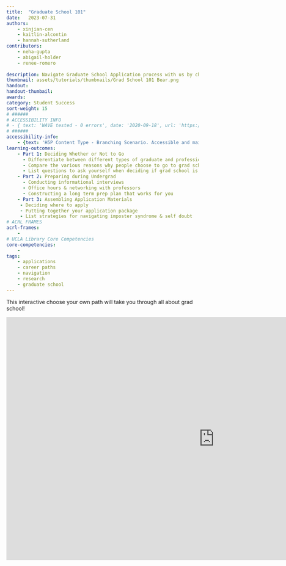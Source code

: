 ```yaml
---
title:  "Graduate School 101"
date:   2023-07-31
authors: 
    - xinjian-cen
    - kaitlin-alcontin
    - hannah-sutherland
contributors:
    - neha-gupta
    - abigail-holder
    - renee-romero
    
description: Navigate Graduate School Application process with us by choosing your own journey!
thumbnail: assets/tutorials/thumbnails/Grad School 101 Bear.png
handout:
handout-thumbail: 
awards:
category: Student Success
sort-weight: 15
# ######
# ACCESSIBILITY INFO
# - { text: 'WAVE tested - 0 errors', date: '2020-09-18', url: 'https://wave.webaim.org/' }
# ######
accessibility-info:
    - {text: 'H5P Content Type - Branching Scenario. Accessible and maintained by H5P core development team', date: '2021-05-25', url: 'https://h5p.org/documentation/installation/content-type-accessibility'}
learning-outcomes:
    - Part 1: Deciding Whether or Not to Go
      - Differentiate between different types of graduate and professional programs
      - Compare the various reasons why people choose to go to grad school and possible paths (straight through vs. gap)
      - List questions to ask yourself when deciding if grad school is the right path for you
    - Part 2: Preparing during Undergrad
      - Conducting informational interviews
      - Office hours & networking with professors
      - Constructing a long term prep plan that works for you
    - Part 3: Assembling Application Materials
     - Deciding where to apply
     - Putting together your application package
     - List strategies for navigating imposter syndrome & self doubt
# ACRL FRAMES
acrl-frames:
    - 
# UCLA Library Core Competencies
core-competencies:
    -
tags:
    - applications
    - career paths
    - navigation
    - research
    - graduate school
---
```

This interactive choose your own path will take you through all about grad school!
<iframe src="https://uclabruinlearn.h5p.com/content/1291865488274800448/embed" aria-label="Grad 101 (most updated)" width="1088" height="637" frameborder="0" allowfullscreen="allowfullscreen" allow="autoplay *; geolocation *; microphone *; camera *; midi *; encrypted-media *"></iframe><script src="https://uclabruinlearn.h5p.com/js/h5p-resizer.js" charset="UTF-8"></script>
